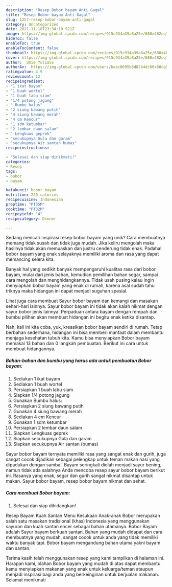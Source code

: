 ```yaml
---
description: "Resep Bobor bayam Anti Gagal"
title: "Resep Bobor bayam Anti Gagal"
slug: 1257-resep-bobor-bayam-anti-gagal
category: Uncategorized
date: 2021-11-18T23:34:10.921Z
image: https://img-global.cpcdn.com/recipes/915c934a39a8a25e/680x482cq70/bobor-bayam-foto-resep-utama.jpg
hideToc: false
enableToc: true
enableTocContent: false
thumbnail: https://img-global.cpcdn.com/recipes/915c934a39a8a25e/680x482cq70/bobor-bayam-foto-resep-utama.jpg
cover: https://img-global.cpcdn.com/recipes/915c934a39a8a25e/680x482cq70/bobor-bayam-foto-resep-utama.jpg
author:  Umie YuliaSs
authorAv:  https://img-global.cpcdn.com/users/babc0695b8d82b4d/60x60cq50/avatar.jpg
ratingvalue: 4.9
reviewcount: 12
recipeingredient:
- "1 ikat bayam"
- "1 buah wortel"
- "1 buah labu siam"
- "1/4 potong jagung"
- " Bumbu halus"
- "2 siung bawang putih"
- "4 siung bawang merah"
- "4 cm Kencur"
- "1 sdm ketumbar"
- "2 lembar daun salam"
- " Lengkuas geprek"
- "secukupnya Gula dan garam"
- "secukupnya Air santan bumas"
recipeinstructions:

- "Selesai dan siap dinikmati!"
categories:
- Resep
tags:
- bobor
- bayam

katakunci: bobor bayam 
nutrition: 220 calories
recipecuisine: Indonesian
preptime: "PT35M"
cooktime: "PT32M"
recipeyield: "4"
recipecategory: Dinner

---
```



Sedang mencari inspirasi resep bobor bayam yang unik? Cara membuatnya memang tidak susah dan tidak juga mudah. Jika keliru mengolah maka hasilnya tidak akan memuaskan dan justru cenderung tidak enak. Padahal bobor bayam yang enak selayaknya memiliki aroma dan rasa yang dapat memancing selera kita.


Banyak hal yang sedikit banyak mempengaruhi kualitas rasa dari bobor bayam, mulai dari jenis bahan, kemudian pemilihan bahan segar, sampai cara mengolah dan menghidangkannya. Tidak usah pusing kalau ingin menyiapkan bobor bayam yang enak di rumah, karena asal sudah tahu triknya maka hidangan ini dapat menjadi suguhan spesial.

Lihat juga cara membuat Sayur bobor bayam dan kemangi dan masakan sehari-hari lainnya. Sayur bobor bayam ini tidak akan kalah nikmat dengan sayur bobor jenis lainnya. Perpaduan antara bayam dengan rempah dan bumbu pilihan akan membuat hidangan ini begitu enak ketika disantap.


Nah, kali ini kita coba, yuk, kreasikan bobor bayam sendiri di rumah. Tetap berbahan sederhana, hidangan ini bisa memberi manfaat dalam membantu menjaga kesehatan tubuh kita. Kamu bisa menyiapkan Bobor bayam memakai 13 bahan dan 0 langkah pembuatan. Berikut ini cara untuk membuat hidangannya.

<!--inarticleads1-->

##### Bahan-bahan dan bumbu yang harus ada untuk pembuatan Bobor bayam:

1. Sediakan 1 ikat bayam
1. Sediakan 1 buah wortel
1. Persiapkan 1 buah labu siam
1. Siapkan 1/4 potong jagung
1. Gunakan  Bumbu halus:
1. Persiapkan 2 siung bawang putih
1. Gunakan 4 siung bawang merah
1. Sediakan 4 cm Kencur
1. Gunakan 1 sdm ketumbar
1. Persiapkan 2 lembar daun salam
1. Siapkan  Lengkuas geprek
1. Siapkan secukupnya Gula dan garam
1. Siapkan secukupnya Air santan (bumas)


Sayur bobor bayam ternyata memiliki rasa yang sangat enak dan gurih, juga sangat cocok dijadikan sebagai pelengkap untuk teman makan nasi yang dipadukan dengan sambal. Bayam seringkali diolah menjadi sayur bening, namun tidak ada salahnya Anda mencoba resep sayur bobor bayam berikut ini. Rasanya yang enak, segar dan gurih sangat nikmat disantap untuk makan. Sayur bobor bayam, resep bobor bayam nikmat dan sehat. 

<!--inarticleads2-->

##### Cara membuat Bobor bayam:


1. Selesai dan siap dihidangkan!

Resep Bayam Kuah Santan Menu Kesukaan Anak-anak Bobor merupakan salah satu masakan tradisional (khas) Indonesia yang menggunakan sayuran dan kuah santan encer sebagai bahan utamanya. Bobor Bayam adalah Sayur bayam berkuah santan. Bahan yang mudah didapat dan cara membuatnya yang mudah, sangat cocok untuk anda yang tidak memiliki waktu banyak tapi. Bobor bayam mengandung bahan utama yakni bayam dan santan. 

Terima kasih telah menggunakan resep yang kami tampilkan di halaman ini. Harapan kami, olahan Bobor bayam yang mudah di atas dapat membantu kamu menyiapkan makanan yang enak untuk keluarga/teman ataupun menjadi inspirasi bagi anda yang berkeinginan untuk berjualan makanan. Selamat menikmati
